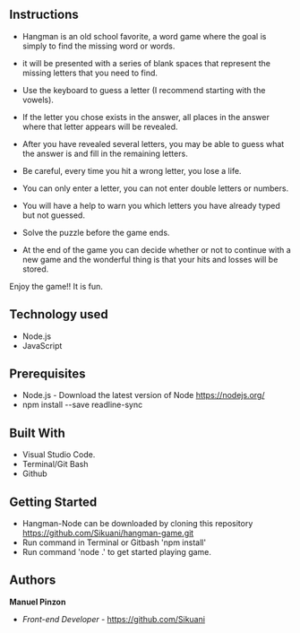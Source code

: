 ## Instructions

- Hangman is an old school favorite, a word game where the goal is simply to find the missing word or words.

- it will be presented with a series of blank spaces that represent the missing letters that you need to find.

- Use the keyboard to guess a letter (I recommend starting with the vowels).

- If the letter you chose exists in the answer, all places in the answer where that letter appears will be revealed.

- After you have revealed several letters, you may be able to guess what the answer is and fill in the remaining letters.

- Be careful, every time you hit a wrong letter, you lose a life.

- You can only enter a letter, you can not enter double letters or numbers.

- You will have a help to warn you which letters you have already typed but not guessed.

- Solve the puzzle before the game ends.

- At the end of the game you can decide whether or not to continue with a new game and the wonderful thing is that your hits and losses will be stored.

Enjoy the game!!
It is fun.

## Technology used

- Node.js
- JavaScript

## Prerequisites

- Node.js - Download the latest version of Node https://nodejs.org/
- npm install --save readline-sync

## Built With

- Visual Studio Code.
- Terminal/Git Bash
- Github

## Getting Started

- Hangman-Node can be downloaded by cloning this repository https://github.com/Sikuani/hangman-game.git
- Run command in Terminal or Gitbash 'npm install'
- Run command 'node .' to get started playing game.

## Authors

**Manuel Pinzon** 
- _Front-end Developer_ -
https://github.com/Sikuani

